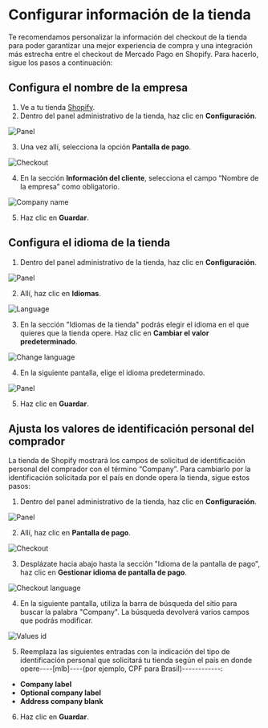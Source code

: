 # Configurar información de la tienda

Te recomendamos personalizar la información del checkout de la tienda para poder garantizar una mejor experiencia de compra y una integración más estrecha entre el checkout de Mercado Pago en Shopify. Para hacerlo, sigue los pasos a continuación:

## Configura el nombre de la empresa

1. Ve a tu tienda [Shopify](https://accounts.shopify.com/store-login).
2. Dentro del panel administrativo de la tienda, haz clic en **Configuración**.

![Panel](shopify/store-panel-es.png)

3. Una vez allí, selecciona la opción **Pantalla de pago**.

![Checkout](shopify/checkout-es.png)

4. En la sección **Información del cliente**, selecciona el campo “Nombre de la empresa” como obligatorio.

![Company name](shopify/company-name-es.png)

5. Haz clic en **Guardar**.

## Configura el idioma de la tienda

1. Dentro del panel administrativo de la tienda, haz clic en **Configuración**. 

![Panel](shopify/store-panel-es.png)

2. Allí, haz clic en **Idiomas**.

![Language](shopify/language-es.png)

3. En la sección "Idiomas de la tienda" podrás elegir el idioma en el que quieres que la tienda opere. Haz clic en **Cambiar el valor predeterminado**. 

![Change language](shopify/change-language-es.png)

4. En la siguiente pantalla, elige el idioma predeterminado.

![Panel](shopify/change-language-2-es.png)

5. Haz clic en **Guardar**.

## Ajusta los valores de identificación personal del comprador

La tienda de Shopify mostrará los campos de solicitud de identificación personal del comprador con el término “Company”. Para cambiarlo por la identificación solicitada por el país en donde opera la tienda, sigue estos pasos:

1. Dentro del panel administrativo de la tienda, haz clic en **Configuración**. 

![Panel](shopify/store-panel-es.png)

2. Allí, haz clic en **Pantalla de pago**.

![Checkout](shopify/checkout-es.png)

3. Desplázate hacia abajo hasta la sección "Idioma de la pantalla de pago", haz clic en **Gestionar idioma de pantalla de pago**. 

![Checkout language](shopify/checkout-language-es.png)

4. En la siguiente pantalla, utiliza la barra de búsqueda del sitio para buscar la palabra "Company". La búsqueda devolverá varios campos que podrás modificar.

![Values id](shopify/values-id-es.gif)

5. Reemplaza las siguientes entradas con la indicación del tipo de identificación personal que solicitará tu tienda según el país en donde opere----[mlb]----(por ejemplo, CPF para Brasil)------------:
 * **Company label**
 * **Optional company label**
 * **Address company blank**

6. Haz clic en **Guardar**.